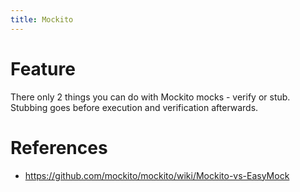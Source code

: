 ```yaml
---
title: Mockito
---
```


# Feature

There only 2 things you can do with Mockito mocks - verify or stub. Stubbing goes before execution and verification afterwards.

# References
- https://github.com/mockito/mockito/wiki/Mockito-vs-EasyMock
